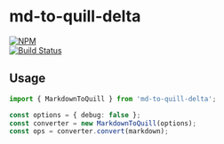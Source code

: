 # md-to-quill-delta

[![NPM](https://nodei.co/npm/md-to-quill-delta.png)](https://nodei.co/npm/md-to-quill-delta/)  
[![Build Status](https://travis-ci.org/volser/md-to-quill-delta.svg?branch=master)](https://travis-ci.org/volser/md-to-quill-delta)


## Usage

```typescript
import { MarkdownToQuill } from 'md-to-quill-delta';

const options = { debug: false };
const converter = new MarkdownToQuill(options);
const ops = converter.convert(markdown);
```

